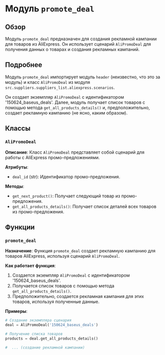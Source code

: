 # Модуль `promote_deal`

## Обзор

Модуль `promote_deal` предназначен для создания рекламной кампании для товаров из AliExpress.  Он использует сценарий `AliPromoDeal` для получения данных о товарах и создания рекламных кампаний.

## Подробнее

Модуль `promote_deal` импортирует модуль `header` (неизвестно, что это за модуль) и класс `AliPromoDeal` из модуля `src.suppliers.suppliers_list.aliexpress.scenarios`. 

Он создает экземпляр `AliPromoDeal` с идентификатором '150624_baseus_deals'. Далее, модуль получает список товаров с помощью метода `get_all_products_details()` и, предположительно,  создает рекламную кампанию (не ясно, каким образом). 

## Классы

### `AliPromoDeal`

**Описание**: Класс `AliPromoDeal`  представляет собой сценарий для работы с AliExpress промо-предложениями.

**Атрибуты**:

- `deal_id` (str): Идентификатор промо-предложения. 

**Методы**:

- `get_next_product()`: Получает следующий товар из промо-предложения.
- `get_all_products_details()`:  Получает список деталей всех товаров из промо-предложения. 


## Функции

### `promote_deal` 

**Назначение**: Функция `promote_deal`  создает рекламную кампанию для товаров AliExpress, используя сценарий `AliPromoDeal`.

**Как работает функция**:

1. Создается экземпляр `AliPromoDeal` с идентификатором '150624_baseus_deals'.
2. Получается список товаров с помощью метода `get_all_products_details()`.
3. Предположительно, создается рекламная кампания для этих товаров, используя полученные данные.


**Примеры**:

```python
# Создание экземпляра сценария
deal = AliPromoDeal('150624_baseus_deals')

# Получение списка товаров
products = deal.get_all_products_details()

#  ... (создание рекламной кампании)